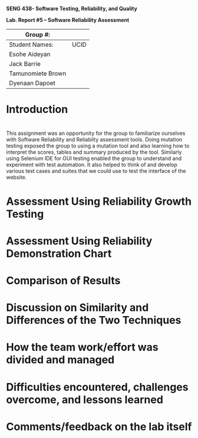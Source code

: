 **SENG 438- Software Testing, Reliability, and Quality**

**Lab. Report \#5 – Software Reliability Assessment**

| Group \#:            |       |
|-----------------     |-------|
| Student Names:       | UCID  |
| Esohe Aideyan        |       |
| Jack Barrie          |       |
| Tamunomiete Brown    |       |
| Dyenaan Dapoet       |       |

# Introduction

# 
This assignment was an opportunity for the group to familiarize ourselves with Software Reliability and Reliabilty assessment tools. Doing mutation testing exposed the group to using a mutation tool and also learning how to interpret the scores, tables and summary produced by the tool. Similarly using Selenium IDE for GUI testing enabled the group to understand and experiment with test automation. It also helped to think of and develop various test cases and suites that we could use to test the interface of the website.

# Assessment Using Reliability Growth Testing 

# Assessment Using Reliability Demonstration Chart 

# 

# Comparison of Results

# Discussion on Similarity and Differences of the Two Techniques

# How the team work/effort was divided and managed

# 

# Difficulties encountered, challenges overcome, and lessons learned

# Comments/feedback on the lab itself
